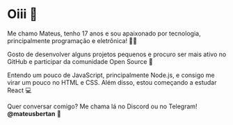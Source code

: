 # Oiii 👋
Me chamo Mateus, tenho 17 anos e sou apaixonado por tecnologia, principalmente programação e eletrônica! 🧑‍💻

Gosto de desenvolver alguns projetos pequenos e procuro ser mais ativo no GitHub e participar da comunidade Open Source 💖

Entendo um pouco de JavaScript, principalmente Node.js, e consigo me virar um pouco no HTML e CSS. Além disso, estou começando a estudar React 💻

Quer conversar comigo? Me chama lá no Discord ou no Telegram! **@mateusbertan** 💬
